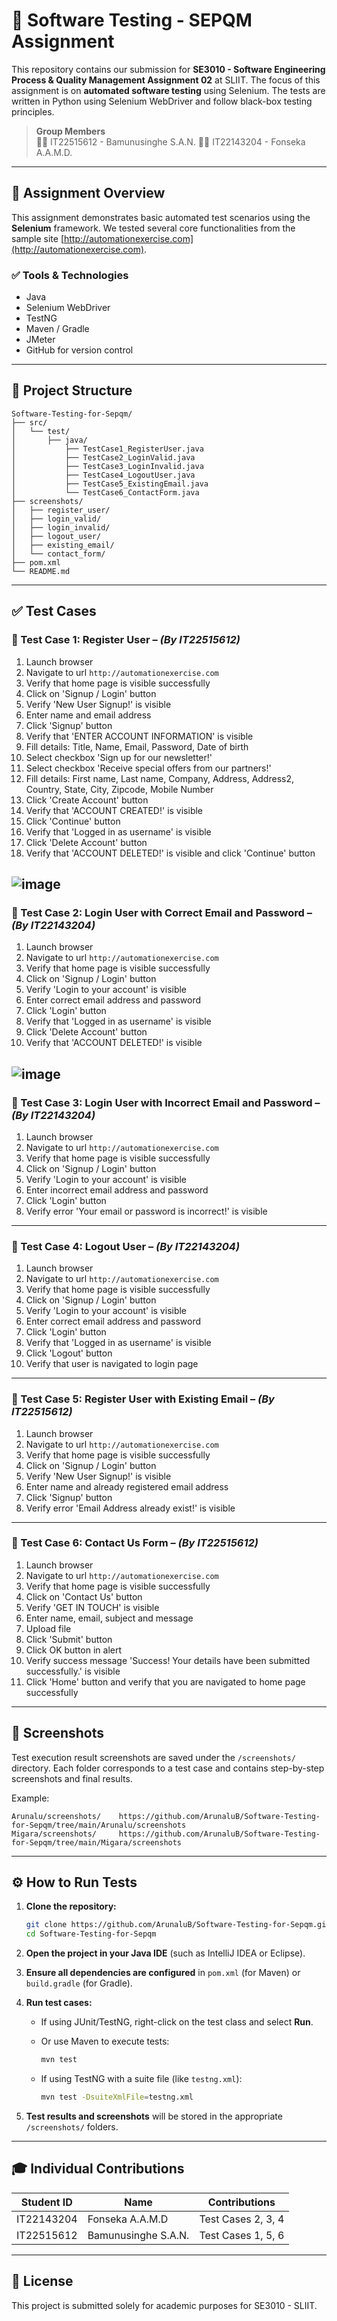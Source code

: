 
# 🧪 Software Testing - SEPQM Assignment

This repository contains our submission for **SE3010 - Software Engineering Process & Quality Management Assignment 02** at SLIIT. The focus of this assignment is on **automated software testing** using Selenium. The tests are written in Python using Selenium WebDriver and follow black-box testing principles.

> **Group Members**  
> 👨‍💻 IT22515612 - Bamunusinghe S.A.N.
> 👨‍💻 IT22143204 - Fonseka A.A.M.D.

---

## 📝 Assignment Overview

This assignment demonstrates basic automated test scenarios using the **Selenium** framework. We tested several core functionalities from the sample site [http://automationexercise.com](http://automationexercise.com).

### ✅ Tools & Technologies
- Java
- Selenium WebDriver
- TestNG 
- Maven / Gradle
- JMeter
- GitHub for version control

---
## 📂 Project Structure

```
Software-Testing-for-Sepqm/
├── src/
│   └── test/
│       ├── java/
│           ├── TestCase1_RegisterUser.java
│           ├── TestCase2_LoginValid.java
│           ├── TestCase3_LoginInvalid.java
│           ├── TestCase4_LogoutUser.java
│           ├── TestCase5_ExistingEmail.java
│           └── TestCase6_ContactForm.java
├── screenshots/
│   ├── register_user/
│   ├── login_valid/
│   ├── login_invalid/
│   ├── logout_user/
│   ├── existing_email/
│   └── contact_form/
├── pom.xml
└── README.md
```

---

## ✅ Test Cases

### 🔹 Test Case 1: Register User – *(By IT22515612)*

1. Launch browser  
2. Navigate to url `http://automationexercise.com`  
3. Verify that home page is visible successfully  
4. Click on 'Signup / Login' button  
5. Verify 'New User Signup!' is visible  
6. Enter name and email address  
7. Click 'Signup' button  
8. Verify that 'ENTER ACCOUNT INFORMATION' is visible  
9. Fill details: Title, Name, Email, Password, Date of birth  
10. Select checkbox 'Sign up for our newsletter!'  
11. Select checkbox 'Receive special offers from our partners!'  
12. Fill details: First name, Last name, Company, Address, Address2, Country, State, City, Zipcode, Mobile Number  
13. Click 'Create Account' button  
14. Verify that 'ACCOUNT CREATED!' is visible  
15. Click 'Continue' button  
16. Verify that 'Logged in as username' is visible  
17. Click 'Delete Account' button  
18. Verify that 'ACCOUNT DELETED!' is visible and click 'Continue' button  

![image](https://github.com/user-attachments/assets/77667e3b-6979-4a56-852c-bc8282cfd7ef)
---

### 🔹 Test Case 2: Login User with Correct Email and Password – *(By IT22143204)*

1. Launch browser  
2. Navigate to url `http://automationexercise.com`  
3. Verify that home page is visible successfully  
4. Click on 'Signup / Login' button  
5. Verify 'Login to your account' is visible  
6. Enter correct email address and password  
7. Click 'Login' button  
8. Verify that 'Logged in as username' is visible  
9. Click 'Delete Account' button  
10. Verify that 'ACCOUNT DELETED!' is visible  

![image](https://github.com/user-attachments/assets/049786df-b269-407f-9313-be60537ebb29)
---

### 🔹 Test Case 3: Login User with Incorrect Email and Password – *(By IT22143204)*

1. Launch browser  
2. Navigate to url `http://automationexercise.com`  
3. Verify that home page is visible successfully  
4. Click on 'Signup / Login' button  
5. Verify 'Login to your account' is visible  
6. Enter incorrect email address and password  
7. Click 'Login' button  
8. Verify error 'Your email or password is incorrect!' is visible  

---

### 🔹 Test Case 4: Logout User – *(By IT22143204)*

1. Launch browser  
2. Navigate to url `http://automationexercise.com`  
3. Verify that home page is visible successfully  
4. Click on 'Signup / Login' button  
5. Verify 'Login to your account' is visible  
6. Enter correct email address and password  
7. Click 'Login' button  
8. Verify that 'Logged in as username' is visible  
9. Click 'Logout' button  
10. Verify that user is navigated to login page  

---

### 🔹 Test Case 5: Register User with Existing Email – *(By IT22515612)*

1. Launch browser  
2. Navigate to url `http://automationexercise.com`  
3. Verify that home page is visible successfully  
4. Click on 'Signup / Login' button  
5. Verify 'New User Signup!' is visible  
6. Enter name and already registered email address  
7. Click 'Signup' button  
8. Verify error 'Email Address already exist!' is visible  

---

### 🔹 Test Case 6: Contact Us Form – *(By IT22515612)*

1. Launch browser  
2. Navigate to url `http://automationexercise.com`  
3. Verify that home page is visible successfully  
4. Click on 'Contact Us' button  
5. Verify 'GET IN TOUCH' is visible  
6. Enter name, email, subject and message  
7. Upload file  
8. Click 'Submit' button  
9. Click OK button in alert  
10. Verify success message 'Success! Your details have been submitted successfully.' is visible  
11. Click 'Home' button and verify that you are navigated to home page successfully  

---

## 📸 Screenshots

Test execution result screenshots are saved under the `/screenshots/` directory. Each folder corresponds to a test case and contains step-by-step screenshots and final results.

Example:
```
Arunalu/screenshots/    https://github.com/ArunaluB/Software-Testing-for-Sepqm/tree/main/Arunalu/screenshots
Migara/screenshots/     https://github.com/ArunaluB/Software-Testing-for-Sepqm/tree/main/Migara/screenshots
```

---

## ⚙️ How to Run Tests

1. **Clone the repository:**

   ```bash
   git clone https://github.com/ArunaluB/Software-Testing-for-Sepqm.git
   cd Software-Testing-for-Sepqm
   ```

2. **Open the project in your Java IDE** (such as IntelliJ IDEA or Eclipse).

3. **Ensure all dependencies are configured** in `pom.xml` (for Maven) or `build.gradle` (for Gradle).

4. **Run test cases:**

   - If using JUnit/TestNG, right-click on the test class and select **Run**.
   - Or use Maven to execute tests:

     ```bash
     mvn test
     ```

   - If using TestNG with a suite file (like `testng.xml`):

     ```bash
     mvn test -DsuiteXmlFile=testng.xml
     ```

5. **Test results and screenshots** will be stored in the appropriate `/screenshots/` folders.

---

## 🎓 Individual Contributions

| Student ID | Name | Contributions |
|------------|------|----------------|
| IT22143204 | Fonseka A.A.M.D | Test Cases 2, 3, 4 |
| IT22515612 | Bamunusinghe S.A.N. | Test Cases 1, 5, 6 |

---

## 🧾 License

This project is submitted solely for academic purposes for SE3010 - SLIIT.
